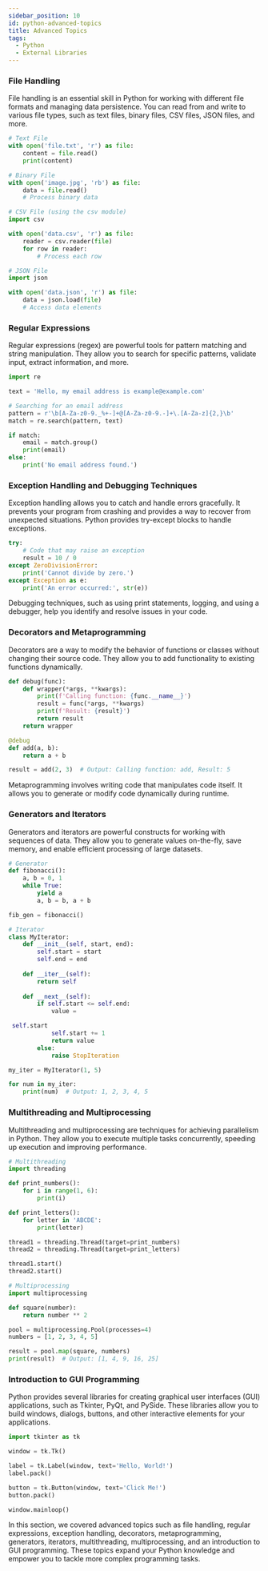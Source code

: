 ```yaml
---
sidebar_position: 10
id: python-advanced-topics
title: Advanced Topics
tags:
  - Python
  - External Libraries
---
```


### File Handling

File handling is an essential skill in Python for working with different file formats and managing data persistence. You can read from and write to various file types, such as text files, binary files, CSV files, JSON files, and more.

```python
# Text File
with open('file.txt', 'r') as file:
    content = file.read()
    print(content)

# Binary File
with open('image.jpg', 'rb') as file:
    data = file.read()
    # Process binary data

# CSV File (using the csv module)
import csv

with open('data.csv', 'r') as file:
    reader = csv.reader(file)
    for row in reader:
        # Process each row

# JSON File
import json

with open('data.json', 'r') as file:
    data = json.load(file)
    # Access data elements
```

### Regular Expressions

Regular expressions (regex) are powerful tools for pattern matching and string manipulation. They allow you to search for specific patterns, validate input, extract information, and more.

```python
import re

text = 'Hello, my email address is example@example.com'

# Searching for an email address
pattern = r'\b[A-Za-z0-9._%+-]+@[A-Za-z0-9.-]+\.[A-Za-z]{2,}\b'
match = re.search(pattern, text)

if match:
    email = match.group()
    print(email)
else:
    print('No email address found.')
```

### Exception Handling and Debugging Techniques

Exception handling allows you to catch and handle errors gracefully. It prevents your program from crashing and provides a way to recover from unexpected situations. Python provides try-except blocks to handle exceptions.

```python
try:
    # Code that may raise an exception
    result = 10 / 0
except ZeroDivisionError:
    print('Cannot divide by zero.')
except Exception as e:
    print('An error occurred:', str(e))
```

Debugging techniques, such as using print statements, logging, and using a debugger, help you identify and resolve issues in your code.

### Decorators and Metaprogramming

Decorators are a way to modify the behavior of functions or classes without changing their source code. They allow you to add functionality to existing functions dynamically.

```python
def debug(func):
    def wrapper(*args, **kwargs):
        print(f'Calling function: {func.__name__}')
        result = func(*args, **kwargs)
        print(f'Result: {result}')
        return result
    return wrapper

@debug
def add(a, b):
    return a + b

result = add(2, 3)  # Output: Calling function: add, Result: 5
```

Metaprogramming involves writing code that manipulates code itself. It allows you to generate or modify code dynamically during runtime.

### Generators and Iterators

Generators and iterators are powerful constructs for working with sequences of data. They allow you to generate values on-the-fly, save memory, and enable efficient processing of large datasets.

```python
# Generator
def fibonacci():
    a, b = 0, 1
    while True:
        yield a
        a, b = b, a + b

fib_gen = fibonacci()

# Iterator
class MyIterator:
    def __init__(self, start, end):
        self.start = start
        self.end = end
    
    def __iter__(self):
        return self
    
    def __next__(self):
        if self.start <= self.end:
            value =

 self.start
            self.start += 1
            return value
        else:
            raise StopIteration

my_iter = MyIterator(1, 5)

for num in my_iter:
    print(num)  # Output: 1, 2, 3, 4, 5
```

### Multithreading and Multiprocessing

Multithreading and multiprocessing are techniques for achieving parallelism in Python. They allow you to execute multiple tasks concurrently, speeding up execution and improving performance.

```python
# Multithreading
import threading

def print_numbers():
    for i in range(1, 6):
        print(i)

def print_letters():
    for letter in 'ABCDE':
        print(letter)

thread1 = threading.Thread(target=print_numbers)
thread2 = threading.Thread(target=print_letters)

thread1.start()
thread2.start()

# Multiprocessing
import multiprocessing

def square(number):
    return number ** 2

pool = multiprocessing.Pool(processes=4)
numbers = [1, 2, 3, 4, 5]

result = pool.map(square, numbers)
print(result)  # Output: [1, 4, 9, 16, 25]
```

### Introduction to GUI Programming

Python provides several libraries for creating graphical user interfaces (GUI) applications, such as Tkinter, PyQt, and PySide. These libraries allow you to build windows, dialogs, buttons, and other interactive elements for your applications.

```python
import tkinter as tk

window = tk.Tk()

label = tk.Label(window, text='Hello, World!')
label.pack()

button = tk.Button(window, text='Click Me!')
button.pack()

window.mainloop()
```

In this section, we covered advanced topics such as file handling, regular expressions, exception handling, decorators, metaprogramming, generators, iterators, multithreading, multiprocessing, and an introduction to GUI programming. These topics expand your Python knowledge and empower you to tackle more complex programming tasks.

